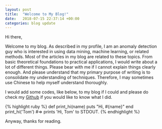 ```yaml
---
layout: post
title:  "Welcome to My Blog!"
date:   2018-07-15 22:37:14 +00:00
categories: blog update
---
```

Hi there,

Welcome to my blog. As described in my profile, I am an anomaly detection guy who is interested in using data mining, machine learning, or related methods. Most of the articles in my blog are related to these topics. From basic theoretical foundations to practical applications, I would write about a lot of different things. Please bear with me if I cannot explain things clearly enough. And please understand that my primary purpose of writing is to consolidate my understanding of techniques. Therefore, I may sometimes use Chinese to help myself understand thoroughly.

I would add some codes, like below, to my blog if I could and please do check my [Github][github] if you would like to know what I did.

{% highlight ruby %}
def print_hi(name)
  puts "Hi, #{name}"
end
print_hi('Tom')
#=> prints 'Hi, Tom' to STDOUT.
{% endhighlight %}

Anyway, thanks for reading.

[github]: https://github.com/chengqianghuang